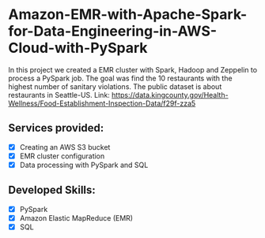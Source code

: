 # Amazon-EMR-with-Apache-Spark-for-Data-Engineering-in-AWS-Cloud-with-PySpark
In this project we created a EMR cluster with Spark, Hadoop and Zeppelin to process a PySpark job. The goal was find the 10 restaurants with the highest number of sanitary violations.
The public dataset is about restaurants in Seattle-US. Link:
https://data.kingcounty.gov/Health-Wellness/Food-Establishment-Inspection-Data/f29f-zza5

## Services provided:
- [x] Creating an AWS S3 bucket
- [x] EMR cluster configuration
- [x] Data processing with PySpark and SQL
      
## Developed Skills:
- [x] PySpark
- [x] Amazon Elastic MapReduce (EMR)
- [x] SQL
